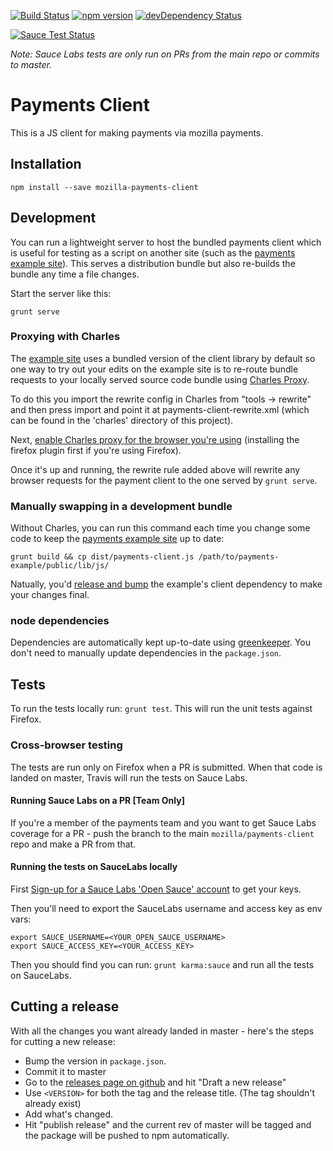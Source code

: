 [![Build Status](https://travis-ci.org/mozilla/payments-client.svg?branch=master)](https://travis-ci.org/mozilla/payments-client)
[![npm version](https://badge.fury.io/js/mozilla-payments-client.svg)](http://badge.fury.io/js/mozilla-payments-client)
[![devDependency Status](https://david-dm.org/mozilla/payments-client/dev-status.svg)](https://david-dm.org/mozilla/payments-client#info=devDependencies)

[![Sauce Test Status](https://saucelabs.com/browser-matrix/moz-payments-client.svg)](https://saucelabs.com/u/moz-payments-client)

*Note: Sauce Labs tests are only run on PRs from the main repo or commits to master.*


# Payments Client

This is a JS client for making payments via mozilla payments.

## Installation

```shell
npm install --save mozilla-payments-client
```

## Development

You can run a lightweight server to host the bundled payments client which is
useful for testing as a script on another site
(such as the [payments example site][example-site]).
This serves a distribution bundle but also re-builds the bundle any time
a file changes.

Start the server like this:

```
grunt serve
```

### Proxying with Charles

The [example site][example-site] uses a bundled version of the client library by
default so one way to try out your edits on the example site is to re-route bundle
requests to your locally served source code bundle using
[Charles Proxy](http://www.charlesproxy.com/).

To do this you import the rewrite config in Charles from "tools -> rewrite"
and then press import and point it at payments-client-rewrite.xml (which can be found
in the 'charles' directory of this project).

Next, [enable Charles proxy for the browser you're using](http://www.charlesproxy.com/documentation/getting-started/)
(installing the firefox plugin first if you're using Firefox).

Once it's up and running, the rewrite rule added above will rewrite any browser
requests for the payment client to the one served by `grunt serve`.

### Manually swapping in a development bundle

Without Charles, you can run this command each time you change some code to keep
the [payments example site][example-site] up to date:

````
grunt build && cp dist/payments-client.js /path/to/payments-example/public/lib/js/
````

Natually, you'd
[release and bump](https://github.com/mozilla/payments-example/#adding-deps)
the example's client dependency to make your changes final.

### node dependencies

Dependencies are automatically kept up-to-date using [greenkeeper](http://greenkeeper.io/). You don't need to manually update dependencies in the `package.json`.

## Tests

To run the tests locally run: `grunt test`. This will run the unit tests
against Firefox.

### Cross-browser testing

The tests are run only on Firefox when a PR is submitted. When that code is landed
on master, Travis will run the tests on Sauce Labs.

#### Running Sauce Labs on a PR [Team Only]

If you're a member of the payments team and you want to get Sauce Labs coverage
for a PR - push the branch to the main `mozilla/payments-client` repo and make a PR
from that.

#### Running the tests on SauceLabs locally

First [Sign-up for a Sauce Labs 'Open Sauce' account](https://saucelabs.com/opensauce/)
to get your keys.

Then you'll need to export the SauceLabs username and access key as env vars:

```shell
export SAUCE_USERNAME=<YOUR_OPEN_SAUCE_USERNAME>
export SAUCE_ACCESS_KEY=<YOUR_ACCESS_KEY>
```

Then you should find you can run: `grunt karma:sauce` and run all the tests on SauceLabs.

## Cutting a release

With all the changes you want already landed in master - here's the steps for cutting a new release:

* Bump the version in `package.json`.
* Commit it to master
* Go to the [releases page on github](https://github.com/mozilla/payments-client/releases) and hit "Draft a new release"
* Use `<VERSION>` for both the tag and the release title. (The tag shouldn't already exist)
* Add what's changed.
* Hit "publish release" and the current rev of master will be tagged and the package will be pushed to npm automatically.

[example-site]: https://github.com/mozilla/payments-example/
